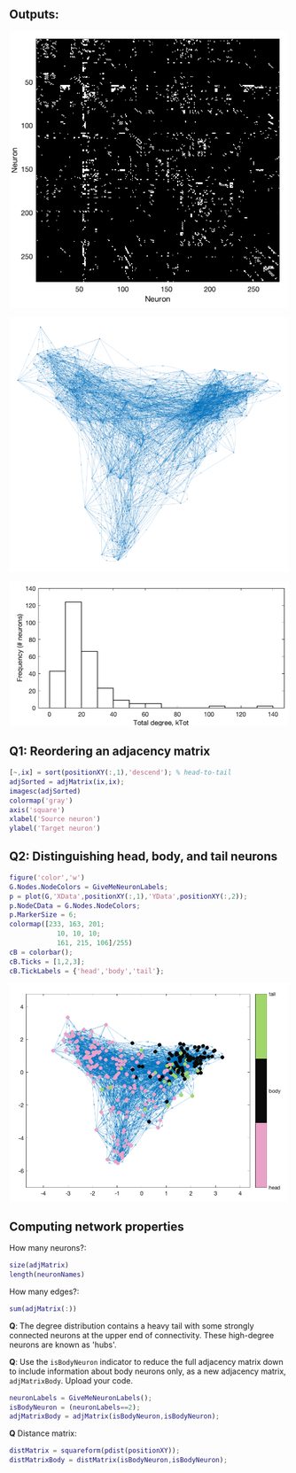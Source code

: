 ## Outputs:

![Adjacency matrix](figs/adjMatBinary.png)

![Directed graph](figs/Directedgraph.png)

![Degree distribution](figs/degreeDistribution.png)

## Q1: Reordering an adjacency matrix

```matlab
[~,ix] = sort(positionXY(:,1),'descend'); % head-to-tail
adjSorted = adjMatrix(ix,ix);
imagesc(adjSorted)
colormap('gray')
axis('square')
xlabel('Source neuron')
ylabel('Target neuron')
```

## Q2: Distinguishing head, body, and tail neurons

```matlab
figure('color','w')
G.Nodes.NodeColors = GiveMeNeuronLabels;
p = plot(G,'XData',positionXY(:,1),'YData',positionXY(:,2));
p.NodeCData = G.Nodes.NodeColors;
p.MarkerSize = 6;
colormap([233, 163, 201;
            10, 10, 10;
            161, 215, 106]/255)
cB = colorbar();
cB.Ticks = [1,2,3];
cB.TickLabels = {'head','body','tail'};
```
![Nodes colored by type](figs/nodesColored.png)

## Computing network properties

How many neurons?:
```matlab
size(adjMatrix)
length(neuronNames)
```

How many edges?:
```matlab
sum(adjMatrix(:))
```

__Q__:
The degree distribution contains a heavy tail with some strongly connected neurons at the upper end of connectivity. These high-degree neurons are known as 'hubs'.


__Q__: Use the `isBodyNeuron` indicator to reduce the full adjacency matrix down to include information about body neurons only, as a new adjacency matrix, `adjMatrixBody`. Upload your code.

```matlab
neuronLabels = GiveMeNeuronLabels();
isBodyNeuron = (neuronLabels==2);
adjMatrixBody = adjMatrix(isBodyNeuron,isBodyNeuron);
```


__Q__ Distance matrix:
```matlab
distMatrix = squareform(pdist(positionXY));
distMatrixBody = distMatrix(isBodyNeuron,isBodyNeuron);
```
